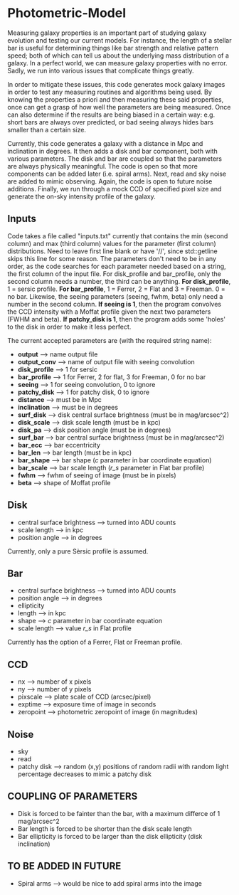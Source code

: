 # Photometric-Model

Measuring galaxy properties is an important part of studying galaxy evolution and testing our current models. For instance, the length of a stellar bar is useful for determining things like bar strength and relative pattern speed; both of which can tell us about the underlying mass distribution of a galaxy. In a perfect world, we can measure galaxy properties with no error. Sadly, we run into various issues that complicate things greatly. 

In order to mitigate these issues, this code generates mock galaxy images in order to test any measuring routines and algorithms being used. By knowing the properties a priori and then measuring these said properties, once can get a grasp of how well the parameters are being measured. Once can also determine if the results are being biased in a certain way: e.g. short bars are always over predicted, or bad seeing always hides bars smaller than a certain size.

Currently, this code generates a galaxy with a distance in Mpc and inclination in degrees. It then adds a disk and bar component, both with various parameters. The disk and bar are coupled so that the parameters are always physically meaningful. The code is open so that more components can be added later (i.e. spiral arms). Next, read and sky noise are added to mimic observing. Again, the code is open to future noise additions. Finally, we run through a mock CCD of specified pixel size and generate the on-sky intensity profile of the galaxy.

Inputs
------
Code takes a file called "inputs.txt" currently that contains the min (second column) and max (third column) values for the parameter (first column) distributions. Need to leave first line blank or have '//', since std::getline skips this line for some reason. The parameters don't need to be in any order, as the code searches for each parameter needed based on a string, the first column of the input file. For disk_profile and bar_profile, only the second column needs a number, the third can be anything. **For disk_profile**, 1 = sersic profile. **For bar_profile**, 1 = Ferrer, 2 = Flat and 3 = Freeman. 0 = no bar. Likewise, the seeing parameters (seeing, fwhm, beta) only need a number in the second column. **If seeing is 1**, then the program convolves the CCD intensity with a Moffat profile given the next two parameters (FWHM and beta). **If patchy_disk is 1**, then the program adds some 'holes' to the disk in order to make it less perfect.

The current accepted parameters are (with the required string name):
+ **output** --> name output file
+ **output_conv** --> name of output file with seeing convolution
+ **disk_profile** --> 1 for sersic
+ **bar_profile** --> 1 for Ferrer, 2 for flat, 3 for Freeman, 0 for no bar
+ **seeing** --> 1 for seeing convolution, 0 to ignore
+ **patchy_disk** --> 1 for patchy disk, 0 to ignore
+ **distance** --> must be in Mpc
+ **inclination** --> must be in degrees
+ **surf_disk** --> disk central surface brightness (must be in mag/arcsec^2)
+ **disk_scale** --> disk scale length (must be in kpc)
+ **disk_pa** --> disk position angle (must be in degrees)
+ **surf_bar** --> bar central surface brightness (must be in mag/arcsec^2)
+ **bar_ecc** --> bar eccentricity
+ **bar_len** --> bar length (must be in kpc)
+ **bar_shape** --> bar shape (*c* parameter in bar coordinate equation)
+ **bar_scale** --> bar scale length (*r_s* parameter in Flat bar profile)
+ **fwhm** --> fwhm of seeing of image (must be in pixels)
+ **beta** --> shape of Moffat profile

Disk
----
+ central surface brightness --> turned into ADU counts
+ scale length --> in kpc
+ position angle --> in degrees

Currently, only a pure Sèrsic profile is assumed.

Bar
---
+ central surface brightness --> turned into ADU counts
+ position angle --> in degrees
+ ellipticity
+ length --> in kpc
+ shape --> *c* parameter in bar coordinate equation
+ scale length --> value *r_s* in Flat profile

Currently has the option of a Ferrer, Flat or Freeman profile.

CCD
---
+ nx --> number of x pixels
+ ny --> number of y pixels
+ pixscale --> plate scale of CCD (arcsec/pixel)
+ exptime --> exposure time of image in seconds
+ zeropoint --> photometric zeropoint of image (in magnitudes)

Noise
-----
+ sky
+ read
+ patchy disk --> random (x,y) positions of random radii with random light percentage decreases to mimic a patchy disk

COUPLING OF PARAMETERS
----------------------
+ Disk is forced to be fainter than the bar, with a maximum differce of 1 mag/arcsec^2
+ Bar length is forced to be shorter than the disk scale length
+ Bar ellipticity is forced to be larger than the disk ellipticity (disk inclination)

TO BE ADDED IN FUTURE
---------------------
+ Spiral arms --> would be nice to add spiral arms into the image
